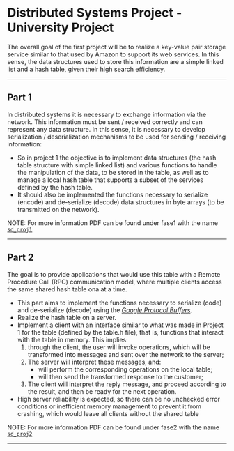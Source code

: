 # Distributed Systems Project - University Project

The overall goal of the first project will be to realize a key-value pair storage service similar to that used by Amazon to support its web services. In this sense, the data structures used to store this information are a simple linked list and a hash table, given their high search efficiency.

----------------------------------
## Part 1

In distributed systems it is necessary to exchange information via the network. This information must be sent / received correctly and can represent any data structure. In this sense, it is necessary to develop serialization / deserialization mechanisms to be used for sending / receiving information:
* So in project 1 the objective is to implement data structures (the hash table structure with simple linked list) and various functions to handle the manipulation of the data, to be stored in the table, as well as to manage a local hash table that supports a subset of the services defined by the hash table.
* It should also be implemented the functions necessary to serialize (encode) and de-serialize (decode) data structures in byte arrays (to be transmitted on the network).

NOTE: For more information PDF can be found under fase1 with the name [`sd_proj1`](part1/sd_proj1.pdf)

----------------------------------
## Part 2

The goal is to provide applications that would use this table with a Remote Procedure Call (RPC) communication model, where multiple clients access the same shared hash table ona at a time.

* This part aims to implement the functions necessary to serialize (code) and de-serialize (decode) using the [*Google Protocol Buffers*](https://github.com/protobuf-c/protobuf-c).
* Realize the hash table on a server.
* Implement a client with an interface similar to what was made in Project 1 for the table (defined by the table.h file), that is, functions that interact with the table in memory. This implies:
    1. through the client, the user will invoke operations, which will be transformed into messages and sent over the network to the server;
    2. The server will interpret these messages, and: 
        * will perform the corresponding operations on the local table;
        * will then send the transformed response to the customer;
    3. The client will interpret the reply message, and proceed according to the result, and then be ready for the next operation.
* High server reliability is expected, so there can be no unchecked error conditions or inefficient memory management to prevent it from crashing, which would leave all clients without the shared table

NOTE: For more information PDF can be found under fase2 with the name [`sd_proj2`](part2/sd_proj2.pdf)

----------------------------------
